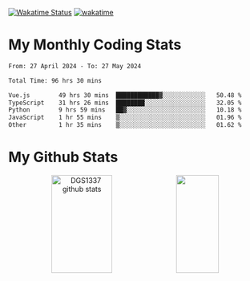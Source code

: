 [![Wakatime Status](https://github.com/noopurphalak/noopurphalak/workflows/wakatime-status-update/badge.svg)](https://github.com/noopurphalak/noopurphalak/actions/workflows/main.yml)
[![wakatime](https://wakatime.com/badge/user/80ace140-ef40-4fdd-b8ed-f3be3d2e1aea.svg)](https://wakatime.com/@80ace140-ef40-4fdd-b8ed-f3be3d2e1aea)

# My Monthly Coding Stats

<!--START_SECTION:waka-->

```txt
From: 27 April 2024 - To: 27 May 2024

Total Time: 96 hrs 30 mins

Vue.js        49 hrs 30 mins  ████████████▓░░░░░░░░░░░░   50.48 %
TypeScript    31 hrs 26 mins  ████████░░░░░░░░░░░░░░░░░   32.05 %
Python        9 hrs 59 mins   ██▓░░░░░░░░░░░░░░░░░░░░░░   10.18 %
JavaScript    1 hr 55 mins    ▒░░░░░░░░░░░░░░░░░░░░░░░░   01.96 %
Other         1 hr 35 mins    ▒░░░░░░░░░░░░░░░░░░░░░░░░   01.62 %
```

<!--END_SECTION:waka-->

# My Github Stats
<div style="text-align: center;">
  <img width="49%" height="195px" src="https://github-readme-stats-sigma-five.vercel.app/api?username=noopurphalak&show_icons=true&count_private=true&hide_border=true&title_color=ecf2f8&icon_color=0d1117&text_color=FFFFFF&bg_color=0d1117" alt="DGS1337 github stats" />
  <img width="41%" height="195px" src="https://github-readme-stats-sigma-five.vercel.app/api/top-langs/?username=noopurphalak&layout=compact&hide_border=true&title_color=ecf2f8&text_color=FFFFFF&bg_color=0d1117" />
</div>
